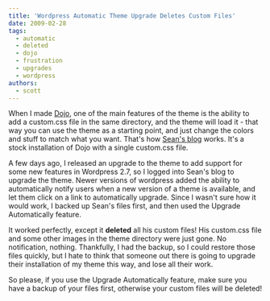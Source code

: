 ```yaml
---
title: 'Wordpress Automatic Theme Upgrade Deletes Custom Files'
date: 2009-02-28
tags:
  - automatic
  - deleted
  - dojo
  - frustration
  - upgrades
  - wordpress
authors:
  - scott
---
```


When I made [Dojo](/dojo/), one of the main features of the theme is the ability to add a custom.css file in the same directory, and the theme will load it - that way you can use the theme as a starting point, and just change the colors and stuff to match what you want. That's how [Sean's blog](http://nyarlo.net/) works. It's a stock installation of Dojo with a single custom.css file.

A few days ago, I released an upgrade to the theme to add support for some new features in Wordpress 2.7, so I logged into Sean's blog to upgrade the theme. Newer versions of wordpress added the ability to automatically notify users when a new version of a theme is available, and let them click on a link to automatically upgrade. Since I wasn't sure how it would work, I backed up Sean's files first, and then used the Upgrade Automatically feature.

It worked perfectly, except it **deleted** all his custom files! His custom.css file and some other images in the theme directory were just gone. No notification, nothing. Thankfully, I had the backup, so I could restore those files quickly, but I hate to think that someone out there is going to upgrade their installation of my theme this way, and lose all their work.

So please, if you use the Upgrade Automatically feature, make sure you have a backup of your files first, otherwise your custom files will be deleted!

